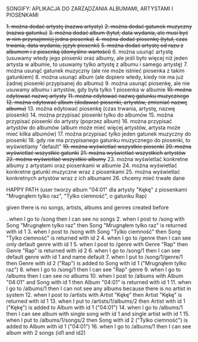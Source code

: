 SONGIFY: APLIKACJA DO ZARZĄDZANIA ALBUMAMI, ARTYSTAMI I PIOSENKAMI

~~1. można dodać artystę (nazwa artysty)~~
~~2. można dodać gatunek muzyczny (nazwa gatunku)~~
~~3. można dodać album (tytuł, data wydania, ale musi być w nim przynajmniej jedna piosenka)~~
~~4. można dodać piosenkę (tytuł, czas trwania, data wydania, język piosenki)~~
~~5. można dodać artystę od razu z albumem i z piosenką (domyślne wartości)~~
6. można usunąć artystę (usuwamy wtedy jego piosenki oraz albumy, ale jeśli było więcej niż jeden artysta w albumie, to usuwamy tylko artystę z albumu i samego artystę)
7. można usunąć gatunek muzyczny (ale nie może istnieć piosenka z takim gatunkiem)
8. można usunąć album (ale dopiero wtedy, kiedy nie ma już żadnej piosenki przypisanej do albumu)
9. można usunąć piosenkę, ale nie usuwamy albumu i artystów, gdy była tylko 1 piosenka w albumie
~~10. można edytować nazwę artysty~~
~~11. można edytować nazwę gatunku muzycznego~~
~~12. można edytować album (dodawać piosenki, artystów, zmieniać nazwę albumu)~~
13. można edytować piosenkę (czas trwania, artystę, nazwę piosenki)
14. można przypisać piosenki tylko do albumów
15. można przypisać piosenki do artysty (poprzez album)
16. można przypisać artystów do albumów (album może mieć więcej artystów, artysta może mieć kilka albumów)
17. można przypisać tylko jeden gatunek muzyczny do piosenki
18. gdy nie ma przypisanego gatunku muzycznego do piosenki, to wyświetlamy "default"
~~19. można wyświetlać wszystkie piosenki~~
~~20. można wyświetlać wszystkie gatunki~~
~~21. można wyświetlać wszystkich artystów~~
~~22. można wyświetlać wszystkie albumy~~
23. można wyświetlać konkretne albumy z artystami oraz piosenkami w albumie
24. można wyświetlać konkretne gatunki muzyczne wraz z piosenkami
25. można wyświetlać konkretnych artystów wraz z ich albumami
26. chcemy mieć trwałe dane


HAPPY PATH (user tworzy album "04:01" dla artysty "Kękę" z piosenkami "Mrugnąłem tylko raz", "Tylko ciemność", o gatunku Rap)

given there is no songs, artists, albums and genres created before

. when I go to /song then I can see no songs
2. when I post to /song with Song "Mrugnąłem tylko raz" then Song "Mrugnąłem tylko raz" is returned with id 1
3. when I post to /song with Song "Tylko ciemność" then Song "Tylko ciemność" is returned with id 2
4. when I go to /genre then I can see only default genre with id 1
5. when I post to /genre with Genre "Rap" then Genre "Rap" is returned with id 2
6. when I go to /song/1 then I can see default genre with id 1 and name default
7. when I put to /song/1/genre/1 then Genre with id 2 ("Rap") is added to Song with id 1 ("Mrugnąłem tylko raz")
8. when I go to /song/1 then I can see "Rap" genre
9. when I go to /albums then I can see no albums
10. when I post to /albums with Album "04:01" and Song with id 1 then Album "04:01" is returned with id 1
11. when I go to /albums/1 then I can not see any albums because there is no artist in system
12. when I post to /artists with Artist "Kękę" then Artist "Kękę" is returned with id 1
13. when I put to /artists/1/albums/2 then Artist with id 1 ("Kękę") is added to Album with id 1 ("04:01")
14. when I go to /albums/1 then I can see album with single song with id 1 and single artist with id 1
15. when I put to /albums/1/songs/2 then Song with id 2 ("Tylko ciemność") is added to Album with id 1 ("04:01")
16. when I go to /albums/1 then I can see album with 2 songs (id1 and id2)
